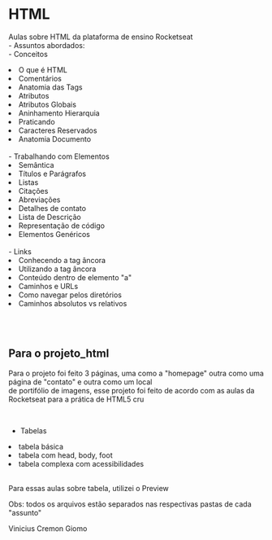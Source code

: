 # HTML
<p>
  Aulas sobre HTML da plataforma de ensino Rocketseat <br>
  - Assuntos abordados:<br>
  - Conceitos <br>
    <li>O que é HTML</li>
    <li>Comentários</li>
    <li>Anatomia das Tags</li>
    <li>Atributos</li>
    <li>Atributos Globais</li>
    <li>Aninhamento Hierarquia</li>
    <li>Praticando</li>
    <li>Caracteres Reservados</li>
    <li>Anatomia Documento</li>
  <br>
  - Trabalhando com Elementos <br>
    <li>Semântica</li>
    <li>Títulos e Parágrafos</li>
    <li>Listas</li>
    <li>Citações</li>
    <li>Abreviações</li>
    <li>Detalhes de contato</li>
    <li>Lista de Descrição</li>
    <li>Representação de código</li>
    <li>Elementos Genéricos</li>
  <br>
  - Links
  <li>Conhecendo a tag âncora</li>
  <li>Utilizando a tag âncora</li>
  <li>Conteúdo dentro de elemento "a"</li>
  <li>Caminhos e URLs</li>
  <li>Como navegar pelos diretórios</li>
  <li>Caminhos absolutos vs relativos</li>
  <br>
</p>
<br>

  <h2>Para o projeto_html</h2>
  <p>Para o projeto foi feito 3 páginas, uma como a "homepage" outra como uma página de "contato" e outra como um local <br>
  de portifólio de imagens, esse projeto foi feito de acordo com as aulas da Rocketseat para a prática de HTML5 cru </p>
  <br>
  
 - Tabelas <br>
  <li>tabela básica</li>
  <li>tabela com head, body, foot</li>
  <li>tabela complexa com acessibilidades</li>
  <br>
  <p>Para essas aulas sobre tabela, utilizei o Preview </p>

<p>Obs: todos os arquivos estão separados nas respectivas pastas de cada "assunto"</p>
Vinicius Cremon Giomo
